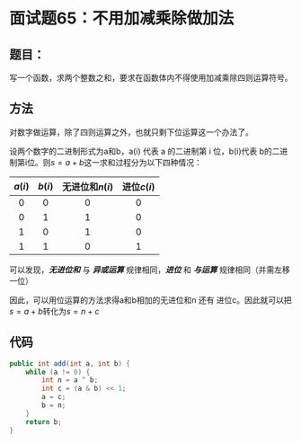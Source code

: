 # 面试题65：不用加减乘除做加法

## 题目：
写一个函数，求两个整数之和，要求在函数体内不得使用加减乘除四则运算符号。

## 方法
对数字做运算，除了四则运算之外，也就只剩下位运算这一个办法了。

设两个数字的二进制形式为a和b，a(i) 代表 a 的二进制第 i 位，b(i)代表 b的二进制第i位。则$s = a+b$这一求和过程分为以下四种情况：

|  $a(i)$   | $b(i)$  |  无进位和$n(i)$   | 进位$c(i)$  |
|  :----:  | :----:  |  :----:  | :----:  |
|  0  | 0 |  0  | 0  |
|  0  | 1 | 1  | 0 |
|  1  | 0 | 1  | 0 |
|  1  | 1 | 0  | 1 |

可以发现，***无进位和*** 与 ***异或运算*** 规律相同，***进位*** 和 ***与运算*** 规律相同（并需左移一位）

因此，可以用位运算的方法求得a和b相加的无进位和n 还有 进位c。因此就可以把$s = a+ b$转化为$s = n+ c$

## 代码
```java
public int add(int a, int b) {
    while (a != 0) {
        int n = a ^ b;
        int c = (a & b) << 1;
        a = c;
        b = n;
    }
    return b;
}
```


